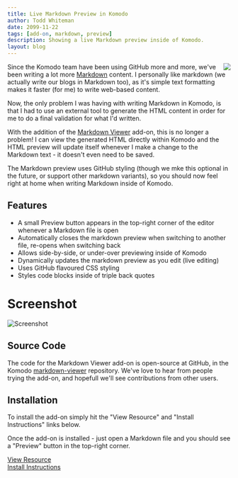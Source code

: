 ```yaml
---
title: Live Markdown Preview in Komodo
author: Todd Whiteman
date: 2099-11-22
tags: [add-on, markdown, preview]
description: Showing a live Markdown preview inside of Komodo.
layout: blog
---
```


<img src="https://raw.githubusercontent.com/dcurtis/markdown-mark/master/png/208x128.png" align="right"/>

Since the Komodo team have been using GitHub more and more, we've been writing a
lot more [Markdown] content. I personally like markdown (we actually write our
blogs in Markdown too), as it's simple text formatting makes it faster (for me)
to write web-based content.

Now, the only problem I was having with writing Markdown in Komodo, is that I
had to use an external tool to generate the HTML content in order for me to do a
final validation for what I'd written.

With the addition of the [Markdown Viewer] add-on, this is no longer a problem!
I can view the generated HTML directly within Komodo and the HTML preview will
update itself whenever I make a change to the Markdown text - it doesn't even
need to be saved.

The Markdown preview uses GitHub styling (though we mke this optional in the
future, or support other markdown variants), so you should now feel right at
home when writing Markdown inside of Komodo.

## Features

- A small Preview button appears in the top-right corner of the editor whenever
  a Markdown file is open
- Automatically closes the markdown preview when switching to another file,
  re-opens when switching back
- Allows side-by-side, or under-over previewing inside of Komodo
- Dynamically updates the markdown preview as you edit (live editing)
- Uses GitHub flavoured CSS styling
- Styles code blocks inside of triple back quotes

# Screenshot

![Screenshot](https://github.com/Komodo/markdown-viewer/raw/master/screenshots/markdown-viewer.png)

## Source Code

The code for the Markdown Viewer add-on is open-source at GitHub, in the Komodo
[markdown-viewer] repository. We've love to hear from people trying the add-on, and
hopefull we'll see contributions from other users.

## Installation

To install the add-on simply hit the "View Resource" and "Install Instructions"
links below.

Once the add-on is installed - just open a Markdown file and you should see a
"Preview" button in the top-right corner.

<div class="centered">
    <div class="spacer"></div>
    <a href="http://komodoide.com/resources/addons/komodo--markdownviewer/" class="button big primary">
        <i class="icon icon-eye"></i>
        View Resource
    </a>
    <div class="spacer-half"></div>
    <span>
        <i class="icon icon-question"></i>
        <a href="http://komodoide.com/resources/install-instructions/#pane-addon" target="_blank">Install Instructions</a>
    </span>
</div>

[Markdown]: http://en.wikipedia.org/wiki/Markdown
[Markdown Viewer]: http://komodoide.com/resources/addons/komodo--markdownviewer/
[markdown-viewer]: https://github.com/Komodo/markdown-viewer
